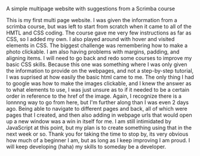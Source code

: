 A simple multipage website with suggestions from a Scrimba course

This is my first multi page website. I was given the information from a scrimba course, but was left to start from scratch when it came to all of the HMTL and CSS coding. The course gave me very few instructions as far as CSS, so I added my own. I also played around with hover and visited elements in CSS. The biggest challenge was remembering how to make a photo clickable. I am also having problems with margins, padding, and aligning items. I will need to go back and redo some courses to improve my basic CSS skills. Because this one was something where I was only given the information to provide on the webpages, and not a step-by-step tutorial, I was suprised at how easily the basic html came to me. The only thing I had to google was how to make the images clickable, and I knew the answer as to what elements to use, I was just unsure as to if it needed to be a certain order in reference to the href of the image. Again, I recognize there is a lonnnng way to go from here, but I'm further along than I was even 2 days ago. Being able to navigate to different pages and back, all of which were pages that I created, and then also adding in webpage urls that would open up a new window was a win in itself for me. I am still intimidated by JavaScript at this point, but my plan is to create something using that in the next week or so. Thank you for taking the time to stop by, its very obvious how much of a beginner I am, but as long as I keep improving I am proud. I will keep developing (haha) my skills to someday be a developer.
